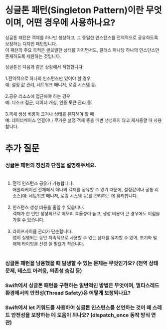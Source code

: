 # 싱글톤 패턴(Singleton Pattern)이란 무엇이며, 어떤 경우에 사용하나요?
싱글톤 패턴은 객체를 하나만 생성하고, 그 동일한 인스턴스를 전역적으로 공유하도록 보장하는 디자인 패턴입니다.</br>
이 패턴의 주요 목적은 글로벌한 상태를 가지면서도, 클래스 하나당 하나의 인스턴스만 존재하도록 제한하는 것입니다.

싱글톤은 다음과 같은 상황에서 적합합니다:</br></br>
1.전역적으로 하나의 인스턴스만 있어야 할 경우</br>
예: 설정 값 관리, 네트워크 매니저, 로깅 시스템 등.</br></br>
2.공유 리소스에 접근해야 하는 경우</br>
예: 디스크 접근, 데이터 캐싱, 인증 토큰 관리 등.</br></br>
3.객체 생성 비용이 크거나 상태를 유지해야 할 때</br>
예: 데이터베이스 연결이나 무거운 설정 객체 등을 매번 생성하지 않고 재사용할 때 사용합니다.</br>

# 추가 질문
### 싱글톤 패턴의 장점과 단점을 설명해주세요.</br></br>
1. 전역 인스턴스 공유가 가능합니다.</br>
애플리케이션 전체에서 하나의 객체를 공유할 수 있기 때문에, 설정값이나 공통 리소스(예: 네트워크 매니저, 로깅 시스템 등)를 관리하는 데 유리합니다.</br></br>
2. 인스턴스 생성 비용을 줄일 수 있습니다.</br>
객체가 한 번만 생성되므로 메모리 효율성이 높고, 생성 비용이 큰 경우에도 이점을 가질 수 있습니다.</br></br>
3. 라이프사이클 관리가 단순합니다.</br>
앱이 실행되는 동안 지속적으로 사용할 수 있는 상태를 유지할 수 있어, 초기화 및 해제 타이밍을 신경 쓸 필요가 적습니다.</br></br>

### 싱글톤 패턴을 남용했을 때 발생할 수 있는 문제는 무엇인가요? (전역 상태 문제, 테스트 어려움, 의존성 숨김 등)
### Swift에서 싱글톤 패턴을 구현하는 일반적인 방법은 무엇이며, 멀티스레드 환경에서의 안전성(Thread Safety)은 어떻게 보장되나요?
### Swift에서 let 키워드를 사용하여 싱글톤 인스턴스를 선언하는 것이 왜 스레드 안전성을 보장하는 데 도움이 되나요? (dispatch_once 동작 방식 연관)
